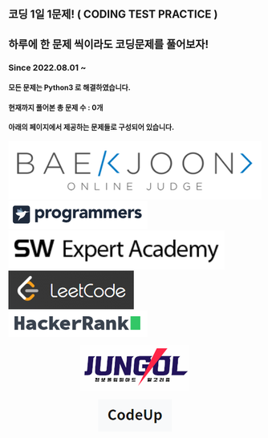 ## 코딩 1일 1문제! ( CODING TEST PRACTICE )
## 하루에 한 문제 씩이라도 코딩문제를 풀어보자! 
### Since 2022.08.01 ~
#### 모든 문제는 Python3 로 해결하였습니다.
#### 현재까지 풀어본 총 문제 수 : 0개

#### 아래의 페이지에서 제공하는 문제들로 구성되어 있습니다.
[![BaekJoon](/images/BaekJoon.png)](https://www.acmicpc.net/)
[![Programmers](/images/Programmers.png)](https://programmers.co.kr/)
[![Samsung_SW_Academy](/images/Samsung_SW_Academy.png)](https://swexpertacademy.com/main/main.do)
[![LeetCode](/images/LeetCode.png)](https://leetcode.com/)
[![HackerRank](/images/HackerRank.png)](https://www.hackerrank.com/)
<p align="center"><a href="http://www.jungol.co.kr/"><img src="/images/JUNGOL.png"></a></p>
<p align="center"><a href="https://codeup.kr/"><img src="/images/CodeUp.png"></a></p>